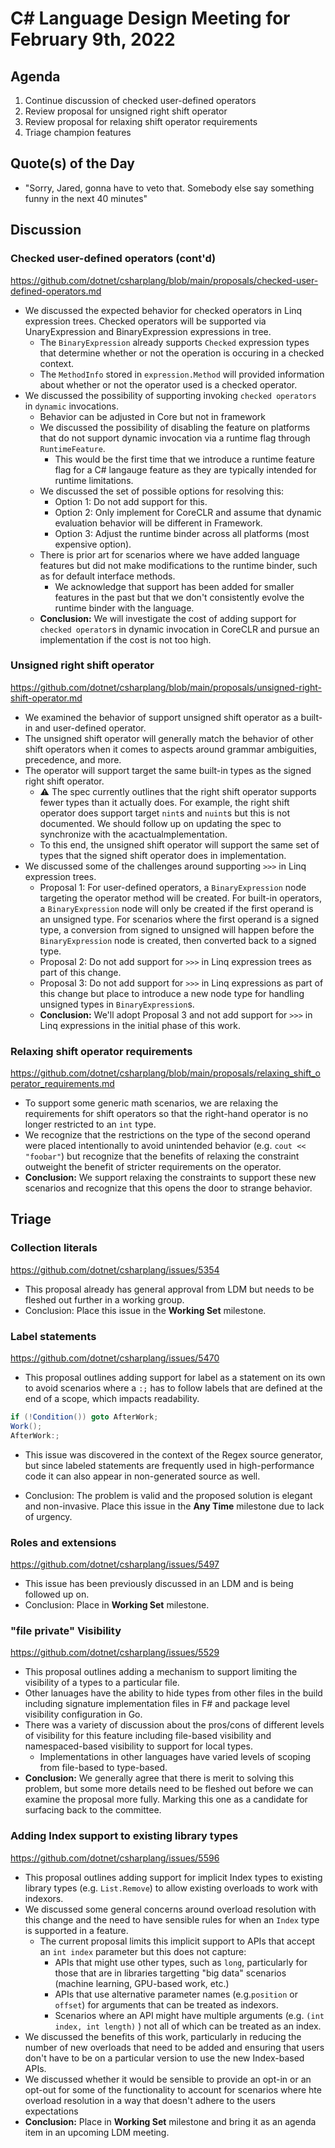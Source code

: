 # C# Language Design Meeting for February 9th, 2022

## Agenda

1. Continue discussion of checked user-defined operators
2. Review proposal for unsigned right shift operator
3. Review proposal for relaxing shift operator requirements
4. Triage champion features

## Quote(s) of the Day

* "Sorry, Jared, gonna have to veto that. Somebody else say something funny in the next 40 minutes"

## Discussion

###  Checked user-defined operators (cont'd)

https://github.com/dotnet/csharplang/blob/main/proposals/checked-user-defined-operators.md

* We discussed the expected behavior for checked operators in Linq expression trees. Checked operators will be supported via UnaryExpression and BinaryExpression expressions in tree.
  * The `BinaryExpression` already supports `Checked` expression types that determine whether or not the operation is occuring in a checked context.
  * The `MethodInfo` stored in `expression.Method` will provided information about whether or not the operator used is a checked operator.
* We discussed the possibility of supporting invoking `checked operators` in `dynamic` invocations.
  * Behavior can be adjusted in Core but not in framework
  * We discussed the possibility of disabling the feature on platforms that do not support dynamic invocation via a runtime flag through `RuntimeFeature`.
    * This would be the first time that we introduce a runtime feature flag for a C# langauge feature as they are typically intended for runtime limitations.
  * We discussed the set of possible options for resolving this:
    * Option 1: Do not add support for this.
    * Option 2: Only implement for CoreCLR and assume that dynamic evaluation behavior will be different in Framework.
    * Option 3: Adjust the runtime binder across all platforms (most expensive option).
  * There is prior art for scenarios where we have added language features but did not make modifications to the runtime binder, such as for default interface methods.
    * We acknowledge that support has been added for smaller features in the past but that we don't consistently evolve the runtime binder with the language.
  * **Conclusion:** We will investigate the cost of adding support for `checked operator`s in dynamic invocation in CoreCLR and pursue an implementation if the cost is not too high.

### Unsigned right shift operator

https://github.com/dotnet/csharplang/blob/main/proposals/unsigned-right-shift-operator.md

- We examined the behavior of support unsigned shift operator as a built-in and user-defined operator.
- The unsigned shift operator will generally match the behavior of other shift operators when it comes to aspects around grammar ambiguities, precedence, and more.
- The operator will support target the same built-in types as the signed right shift operator.
  - :warning: The spec currently outlines that the right shift operator supports fewer types than it actually does. For example, the right shift operator does support target `nint`s and `nuint`s but this is not documented. We should follow up on updating the spec to synchronize with the acactualmplementation.
  - To this end, the unsigned shift operator will support the same set of types that the signed shift operator does in implementation.
- We discussed some of the challenges around supporting `>>>` in Linq expression trees. 
  - Proposal 1: For user-defined operators, a `BinaryExpression` node targeting the operator method will be created. For built-in operators, a `BinaryExpression` node will only be created if the first operand is an unsigned type. For scenarios where the first operand is a signed type, a conversion from signed to unsigned will happen before the `BinaryExpression` node is created, then converted back to a signed type.
  - Proposal 2: Do not add support for `>>>` in Linq expression trees as part of this change.
  - Proposal 3: Do not add support for `>>>` in Linq expressions as part of this change but place to introduce a new node type for handling unsigned types in `BinaryExpression`s.
  - **Conclusion:** We'll adopt Proposal 3 and not add support for `>>>` in Linq expressions in the initial phase of this work.

### Relaxing shift operator requirements

https://github.com/dotnet/csharplang/blob/main/proposals/relaxing_shift_operator_requirements.md

* To support some generic math scenarios, we are relaxing the requirements for shift operators so that the right-hand operator is no longer restricted to an `int` type.
* We recognize that the restrictions on the type of the second operand were placed intentionally to avoid unintended behavior (e.g.  `cout << "foobar"`) but recognize that the benefits of relaxing the constraint outweight the benefit of stricter requirements on the operator.
* **Conclusion:** We support relaxing the constraints to support these new scenarios and recognize that this opens the door to strange behavior.

## Triage

### Collection literals

https://github.com/dotnet/csharplang/issues/5354

* This proposal already has general approval from LDM but needs to be fleshed out further in a working group.
* Conclusion: Place this issue in the **Working Set** milestone.

###  Label statements

https://github.com/dotnet/csharplang/issues/5470

* This proposal outlines adding support for label as a statement on its own to avoid scenarios where a `:;`  has to follow labels that are defined at the end of a scope, which impacts readability.

```csharp
if (!Condition()) goto AfterWork;
Work();
AfterWork:;
```

* This issue was discovered in the context of the Regex source generator, but since labeled statements are frequently used in high-performance code it can also appear in non-generated source as well.

* Conclusion: The problem is valid and the proposed solution is elegant and non-invasive. Place this issue in the **Any Time** milestone due to lack of urgency.

###  Roles and extensions

https://github.com/dotnet/csharplang/issues/5497

* This issue has been previously discussed in an LDM and is being followed up on.
* Conclusion: Place in **Working Set** milestone.

### "file private" Visibility

https://github.com/dotnet/csharplang/issues/5529

* This proposal outlines adding a mechanism to support limiting the visibility of a types to a particular file.
* Other lanuages have the ability to hide types from other files in the build including signature implementation files in F# and package level visibility configuration in Go.
* There was a variety of discussion about the pros/cons of different levels of visibility for this feature including file-based visibility and namespaced-based visibility to support for local types.
  * Implementations in other languages have varied levels of scoping from file-based to type-based.
* **Conclusion:** We generally agree that there is merit to solving this problem, but some more details need to be fleshed out before we can examine the proposal more fully. Marking this one as a candidate for surfacing back to the committee.

### Adding Index support to existing library types

https://github.com/dotnet/csharplang/issues/5596

* This proposal outlines adding support for implicit Index types to existing library types (e.g. `List.Remove`) to allow existing overloads to work with indexors.
* We discussed some general concerns around overload resolution with this change and the need to have sensible rules for when an `Index` type is supported in a feature.
  * The current proposal limits this implicit support to APIs that accept an `int index` parameter but this does not capture:
    * APIs that might use other types, such as `long`, particularly for those that are in libraries targetting "big data" scenarios (machine learning, GPU-based work, etc.)
    * APIs that use alternative parameter names (e.g.`position` or `offset`) for arguments that can be treated as indexors.
    * Scenarios where an API might have multiple arguments (e.g. `(int index, int length)` ) not all of which can be treated as an index.
* We discussed the benefits of this work, particularly in reducing the number of new overloads that need to be added and ensuring that users don't have to be on a particular version to use the new Index-based APIs.
* We discussed whether it would be sensible to provide an opt-in or an opt-out for some of the functionality to account for scenarios where hte overload resolution in a way that doesn't adhere to the users expectations
* **Conclusion:** Place in **Working Set** milestone and bring it as an agenda item in an upcoming LDM meeting.



